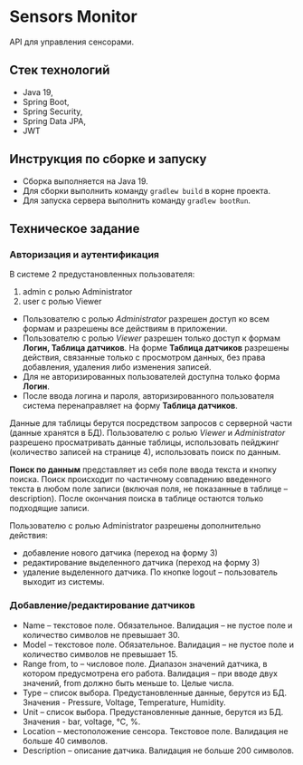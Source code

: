 # Sensors Monitor

API для управления сенсорами.

## Стек технологий

* Java 19,
* Spring Boot,
* Spring Security,
* Spring Data JPA,
* JWT

## Инструкция по сборке и запуску

* Сборка выполняется на Java 19.
* Для сборки выполнить команду `gradlew build` в корне проекта.
* Для запуска сервера выполнить команду `gradlew bootRun`.

## Техническое задание

### Авторизация и аутентификация

В системе 2 предустановленных пользователя:

1. admin c ролью Administrator
2. user c ролью Viewer

* Пользователю с ролью _Administrator_ разрешен доступ ко всем формам и разрешены все действиям в приложении.
* Пользователю с ролью _Viewer_ разрешен только доступ к формам **Логин, Таблица датчиков**. На форме **Таблица датчиков**
  разрешены действия, связанные только с просмотром данных, без права добавления, удаления либо изменения записей.
* Для не авторизированных пользователей доступна только форма **Логин**.
* После ввода логина и пароля, авторизированного пользователя система перенаправляет на форму **Таблица датчиков**.

Данные для таблицы берутся посредством запросов с серверной части (данные хранятся в БД).
Пользователю с ролью _Viewer_ и _Administrator_ разрешено просматривать данные таблицы, использовать пейджинг (количество записей
на странице 4), использовать поиск по данным.

**Поиск по данным** представляет из себя поле ввода текста и кнопку поиска. Поиск происходит по частичному совпадению введенного
текста в любом поле записи (включая поля, не показанные в таблице – description).
После окончания поиска в таблице остаются только подходящие записи.

Пользователю с ролью Administrator разрешены дополнительно действия:

* добавление нового датчика (переход на форму 3)
* редактирование выделенного датчика (переход на форму 3)
* удаление выделенного датчика.
  По кнопке logout – пользователь выходит из системы.

### Добавление/редактирование датчиков

* Name – текстовое поле. Обязательное. Валидация – не пустое поле и количество символов не превышает 30.
* Model – текстовое поле. Обязательное. Валидация – не пустое поле и количество символов не превышает 15.
* Range from, to – числовое поле. Диапазон значений датчика, в котором предусмотрена его работа. Валидация – при вводе двух
  значений, from должно быть меньше to. Целые числа.
* Type – список выбора. Предустановленные данные, берутся из БД. Значения - Pressure, Voltage, Temperature, Humidity.
* Unit – список выбора. Предустановленные данные, берутся из БД. Значения - bar, voltage, °С, %.
* Location – местоположение сенсора. Текстовое поле. Валидация не больше 40 символов.
* Description – описание датчика. Валидация не больше 200 символов.